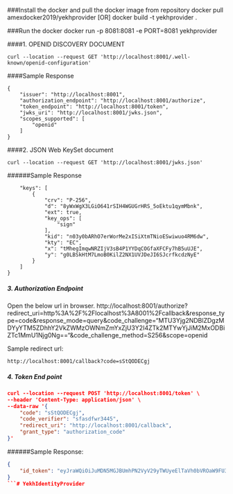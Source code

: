 ###Install the docker and pull the docker image from repository
docker pull amexdocker2019/yekhprovider
[OR]
docker build -t yekhprovider .

###Run the docker
docker run -p 8081:8081 -e PORT=8081 yekhprovider

####1. OPENID DISCOVERY DOCUMENT
```
curl --location --request GET 'http://localhost:8001/.well-known/openid-configuration'
```
####Sample Response
```
{
    "issuer": "http://localhost:8001",
    "authorization_endpoint": "http://localhost:8001/authorize",
    "token_endpoint": "http://localhost:8001/token",
    "jwks_uri": "http://localhost:8001/jwks.json",
    "scopes_supported": [
        "openid"
    ]
}
```
####2. JSON Web KeySet document
```
curl --location --request GET 'http://localhost:8001/jwks.json'
```
######Sample Response
```{
    "keys": [
        {
            "crv": "P-256",
            "d": "8yWxWgX3LGiO641rSIH4WGUGrHRS_5oEktu1qymMbnk",
            "ext": true,
            "key_ops": [
                "sign"
            ],
            "kid": "n03y0bARhO7erWorMe2xISiXtmTNioESwiwuo4RM6dw",
            "kty": "EC",
            "x": "tMhegImqwNRZIjV3sB4P1YYDqCOGfaXFCFy7hB5uUJE",
            "y": "g0LBSkHtM7LmoB0KilZ2NX1UVJDeJI6SJcrfkcdzNyE"
        }
    ]
}
```
##### 3. Authorization Endpoint
Open the below url in browser.
http://localhost:8001/authorize?redirect_uri=http%3A%2F%2Flocalhost%3A8001%2Fcallback&response_type=code&response_mode=query&code_challenge=“MTU3Yjg2NDBlZDgzMDYyYTM5ZDhhY2VkZWMzOWNmZmYxZjU3Y2I4ZTk2MTYwYjJiM2MxODBiZTc1MmU1Njg0Ng==“&code_challenge_method=S256&scope=openid

Sample redirect url:
```
http://localhost:8001/callback?code=sStQODECgj
```

##### 4. Token End point
```json
curl --location --request POST 'http://localhost:8001/token' \
--header 'Content-Type: application/json' \
--data-raw '{
    "code": "sStQODECgj",
    "code_verifier": "sfasdfwr3445",
    "redirect_uri": "http://localhost:8001/callback",
    "grant_type": "authorization_code"
}'
```

######Sample Response:
```json
{
    "id_token": "eyJraWQiOiJuMDN5MGJBUmhPN2VyV29yTWUyeElTaVh0bVROaW9FU3dpd3VvNFJNNmR3IiwiYWxnIjoiRVMyNTYifQ.eyJzdWIiOiJrY3ZsdXZAZ21haWwuY29tIiwiaXNzIjoiaHR0cDpcL1wvbG9jYWxob3N0OjgwMDEiLCJleHAiOjE2NDc4NTAwNzg5OTQsImlhdCI6MTY0Nzg0OTQ3ODk5NH0.IbX81rga7df8PTp_tkbr71MvZou6mLwU_fu5riFbgJLHOevYJg6-IGUVDUiG_XrlVybWZCHOphigmcky_ZFk0A"
}
```# YekhIdentityProvider
